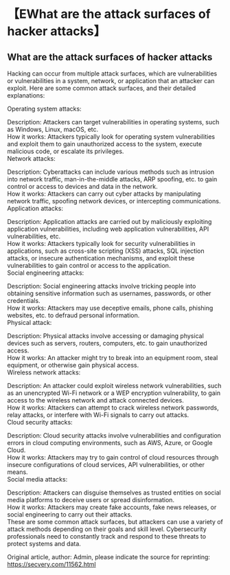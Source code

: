 # 【EWhat are the attack surfaces of hacker attacks】

## What are the attack surfaces of hacker attacks


Hacking can occur from multiple attack surfaces, which are vulnerabilities or vulnerabilities in a system, network, or application that an attacker can exploit. Here are some common attack surfaces, and their detailed explanations:

Operating system attacks:

Description: Attackers can target vulnerabilities in operating systems, such as Windows, Linux, macOS, etc.  
How it works: Attackers typically look for operating system vulnerabilities and exploit them to gain unauthorized access to the system, execute malicious code, or escalate its privileges.  
Network attacks:

Description: Cyberattacks can include various methods such as intrusion into network traffic, man-in-the-middle attacks, ARP spoofing, etc. to gain control or access to devices and data in the network.  
How it works: Attackers can carry out cyber attacks by manipulating network traffic, spoofing network devices, or intercepting communications.  
Application attacks:

Description: Application attacks are carried out by maliciously exploiting application vulnerabilities, including web application vulnerabilities, API vulnerabilities, etc.  
How it works: Attackers typically look for security vulnerabilities in applications, such as cross-site scripting (XSS) attacks, SQL injection attacks, or insecure authentication mechanisms, and exploit these vulnerabilities to gain control or access to the application.  
Social engineering attacks:

Description: Social engineering attacks involve tricking people into obtaining sensitive information such as usernames, passwords, or other credentials.  
How it works: Attackers may use deceptive emails, phone calls, phishing websites, etc. to defraud personal information.  
Physical attack:

Description: Physical attacks involve accessing or damaging physical devices such as servers, routers, computers, etc. to gain unauthorized access.  
How it works: An attacker might try to break into an equipment room, steal equipment, or otherwise gain physical access.  
Wireless network attacks:

Description: An attacker could exploit wireless network vulnerabilities, such as an unencrypted Wi-Fi network or a WEP encryption vulnerability, to gain access to the wireless network and attack connected devices.  
How it works: Attackers can attempt to crack wireless network passwords, relay attacks, or interfere with Wi-Fi signals to carry out attacks.  
Cloud security attacks:

Description: Cloud security attacks involve vulnerabilities and configuration errors in cloud computing environments, such as AWS, Azure, or Google Cloud.  
How it works: Attackers may try to gain control of cloud resources through insecure configurations of cloud services, API vulnerabilities, or other means.  
Social media attacks:

Description: Attackers can disguise themselves as trusted entities on social media platforms to deceive users or spread disinformation.  
How it works: Attackers may create fake accounts, fake news releases, or social engineering to carry out their attacks.  
These are some common attack surfaces, but attackers can use a variety of attack methods depending on their goals and skill level. Cybersecurity professionals need to constantly track and respond to these threats to protect systems and data.

Original article, author: Admin, please indicate the source for reprinting: https://secvery.com/11562.html